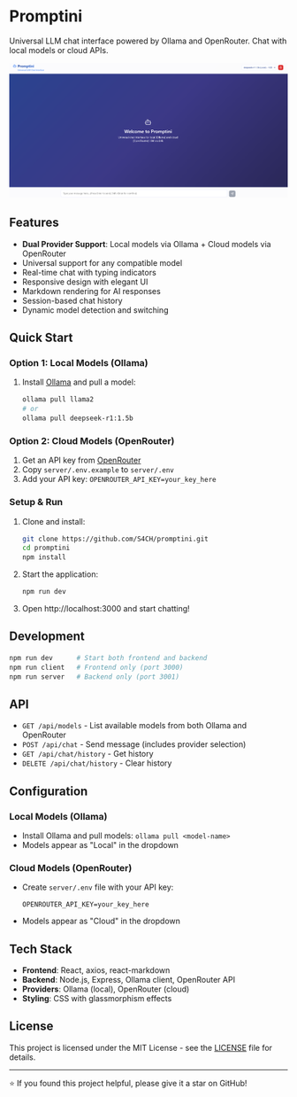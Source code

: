 # Promptini

Universal LLM chat interface powered by Ollama and OpenRouter. Chat with local models or cloud APIs.

![Promptini Interface](image.png)

## Features

- **Dual Provider Support**: Local models via Ollama + Cloud models via OpenRouter
- Universal support for any compatible model
- Real-time chat with typing indicators  
- Responsive design with elegant UI
- Markdown rendering for AI responses
- Session-based chat history
- Dynamic model detection and switching

## Quick Start

### Option 1: Local Models (Ollama)
1. Install [Ollama](https://ollama.ai) and pull a model:
   ```bash
   ollama pull llama2
   # or
   ollama pull deepseek-r1:1.5b
   ```

### Option 2: Cloud Models (OpenRouter)
1. Get an API key from [OpenRouter](https://openrouter.ai/keys)
2. Copy `server/.env.example` to `server/.env`
3. Add your API key: `OPENROUTER_API_KEY=your_key_here`

### Setup & Run
1. Clone and install:
   ```bash
   git clone https://github.com/S4CH/promptini.git
   cd promptini
   npm install
   ```

2. Start the application:
   ```bash
   npm run dev
   ```

3. Open http://localhost:3000 and start chatting!

## Development

```bash
npm run dev      # Start both frontend and backend
npm run client   # Frontend only (port 3000)
npm run server   # Backend only (port 3001)
```

## API

- `GET /api/models` - List available models from both Ollama and OpenRouter
- `POST /api/chat` - Send message (includes provider selection)
- `GET /api/chat/history` - Get history
- `DELETE /api/chat/history` - Clear history

## Configuration

### Local Models (Ollama)
- Install Ollama and pull models: `ollama pull <model-name>`
- Models appear as "Local" in the dropdown

### Cloud Models (OpenRouter)
- Create `server/.env` file with your API key:
  ```env
  OPENROUTER_API_KEY=your_key_here
  ```
- Models appear as "Cloud" in the dropdown

## Tech Stack

- **Frontend**: React, axios, react-markdown
- **Backend**: Node.js, Express, Ollama client, OpenRouter API
- **Providers**: Ollama (local), OpenRouter (cloud)
- **Styling**: CSS with glassmorphism effects

## License

This project is licensed under the MIT License - see the [LICENSE](LICENSE) file for details.

---

⭐ If you found this project helpful, please give it a star on GitHub!
